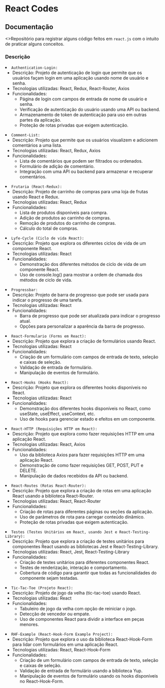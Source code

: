 # React Codes

## Documentação

<>Repositório para registrar alguns código feitos em <code><span>react.js</span></code> com o intuito de praticar alguns conceitos.</p>

### Descrição

<div class="markdown prose w-full break-words dark:prose-invert light">
  <li>
    <code><span>Authentication-Login:</span></code>
    <ul>
      <li>
        Descrição: Projeto de autenticação de login que permite que os usuários
        façam login em uma aplicação usando nome de usuário e senha.
      </li>
      <li>Tecnologias utilizadas: React, Redux, React-Router, Axios</li>
      <li>
        Funcionalidades:
        <ul>
          <li>
            Página de login com campos de entrada de nome de usuário e senha.
          </li>
          <li>
            Verificação de autenticação do usuário usando uma API ou backend.
          </li>
          <li>
            Armazenamento de token de autenticação para uso em outras partes da
            aplicação.
          </li>
          <li>Proteção de rotas privadas que exigem autenticação.</li>
        </ul>
      </li>
    </ul>
  </li>
  <li>
    <code><span>Comment-List:</span></code>
    <ul>
      <li>
        Descrição: Projeto que permite que os usuários visualizem e adicionem
        comentários a uma lista.
      </li>
      <li>Tecnologias utilizadas: React, Redux, Axios</li>
      <li>
        Funcionalidades:
        <ul>
          <li>Lista de comentários que podem ser filtrados ou ordenados.</li>
          <li>Formulário de adição de comentário.</li>
          <li>
            Integração com uma API ou backend para armazenar e recuperar
            comentários.
          </li>
        </ul>
      </li>
    </ul>
  </li>
  <li>
    <code><span>Frutaria (React-Redux):</span></code>
    <ul>
      <li>
        Descrição: Projeto de carrinho de compras para uma loja de frutas usando
        React e Redux.
      </li>
      <li>Tecnologias utilizadas: React, Redux</li>
      <li>
        Funcionalidades:
        <ul>
          <li>Lista de produtos disponíveis para compra.</li>
          <li>Adição de produtos ao carrinho de compras.</li>
          <li>Remoção de produtos do carrinho de compras.</li>
          <li>Cálculo do total de compras.</li>
        </ul>
      </li>
    </ul>
  </li>
  <li>
    <code><span>Lyfe-Cycle (Ciclo de vida React):</span></code>
    <ul>
      <li>
        Descrição: Projeto que explora os diferentes ciclos de vida de um
        componente React.
      </li>
      <li>Tecnologias utilizadas: React</li>
      <li>
        Funcionalidades:
        <ul>
          <li>
            Demonstração dos diferentes métodos de ciclo de vida de um
            componente React.
          </li>
          <li>
            Uso de console.log() para mostrar a ordem de chamada dos métodos de
            ciclo de vida.
          </li>
        </ul>
      </li>
    </ul>
  </li>
  <li>
    <code><span>Progressbar:</span></code>
    <ul>
      <li>
        Descrição: Projeto de barra de progresso que pode ser usada para indicar
        o progresso de uma tarefa.
      </li>
      <li>Tecnologias utilizadas: React</li>
      <li>
        Funcionalidades:
        <ul>
          <li>
            Barra de progresso que pode ser atualizada para indicar o progresso
            atual.
          </li>
          <li>Opções para personalizar a aparência da barra de progresso.</li>
        </ul>
      </li>
    </ul>
  </li>
  <li>
    <code><span>React-Formulario (Forms em React):</span></code>
    <ul>
      <li>
        Descrição: Projeto que explora a criação de formulários usando React.
      </li>
      <li>Tecnologias utilizadas: React</li>
      <li>
        Funcionalidades:
        <ul>
          <li>
            Criação de um formulário com campos de entrada de texto, seleção e
            caixas de seleção.
          </li>
          <li>Validação de entrada de formulário.</li>
          <li>Manipulação de eventos de formulário.</li>
        </ul>
      </li>
    </ul>
  </li>
  <li>
    <code><span>React-Hooks (Hooks React):</span></code>
    <ul>
      <li>
        Descrição: Projeto que explora os diferentes hooks disponíveis no React.
      </li>
      <li>Tecnologias utilizadas: React</li>
      <li>
        Funcionalidades:
        <ul>
          <li>
            Demonstração dos diferentes hooks disponíveis no React, como
            useState, useEffect, useContext, etc.
          </li>
          <li>
            Uso de hooks para gerenciar estado e efeitos em um componente.
          </li>
        </ul>
      </li>
    </ul>
  </li>
  <li>
    <code><span>React-HTTP (Requisições HTTP em React):</span></code>
    <ul>
      <li>
        Descrição: Projeto que explora como fazer requisições HTTP em uma
        aplicação React.
      </li>
      <li>Tecnologias utilizadas: React, Axios</li>
      <li>
        Funcionalidades:
        <ul>
          <li>
            Uso da biblioteca Axios para fazer requisições HTTP em uma aplicação
            React.
          </li>
          <li>
            Demonstração de como fazer requisições GET, POST, PUT e DELETE.
          </li>
          <li>Manipulação de dados recebidos da API ou backend.</li>
        </ul>
      </li>
    </ul>
  </li>
  <li>
    <code><span>React-Routes (Rotas React-Router):</span></code>
    <ul>
      <li>
        Descrição: Projeto que explora a criação de rotas em uma aplicação React
        usando a biblioteca React-Router.
      </li>
      <li>Tecnologias utilizadas: React, React-Router</li>
      <li>
        Funcionalidades:
        <ul>
          <li>
            Criação de rotas para diferentes páginas ou seções da aplicação.
          </li>
          <li>Uso de parâmetros de rota para carregar conteúdo dinâmico.</li>
          <li>Proteção de rotas privadas que exigem autenticação.</li>
        </ul>
      </li>
    </ul>
  </li>
  <li>
    <code><span>Testes (Testes Unitários em React, usando Jest e React-Testing-Library):</span></code>
    <ul>
      <li>
        Descrição: Projeto que explora a criação de testes unitários para
        componentes React usando as bibliotecas Jest e React-Testing-Library.
      </li>
      <li>Tecnologias utilizadas: React, Jest, React-Testing-Library</li>
      <li>
        Funcionalidades:
        <ul>
          <li>
            Criação de testes unitários para diferentes componentes React.
          </li>
          <li>Testes de renderização, interação e comportamento.</li>
          <li>
            Cobertura de código para garantir que todas as funcionalidades do
            componente sejam testadas.
          </li>
        </ul>
      </li>
    </ul>
  </li>
  <li>
    <code><span>Tic-Tac-Toe (Projeto React):</span></code>
    <ul>
      <li>Descrição: Projeto de jogo da velha (tic-tac-toe) usando React.</li>
      <li>Tecnologias utilizadas: React</li>
      <li>
        Funcionalidades:
        <ul>
          <li>Tabuleiro de jogo da velha com opção de reiniciar o jogo.</li>
          <li>Detecção de vencedor ou empate.</li>
          <li>
            Uso de componentes React para dividir a interface em peças menores.
          </li>
        </ul>
      </li>
    </ul>
  </li>
  <li>
    <code><span>RHF-Example (React-Hook-Form Example Project):</span></code>
    <ul>
      <li>
        Descrição: Projeto que explora o uso da biblioteca React-Hook-Form para
        lidar com formulários em uma aplicação React.
      </li>
      <li>Tecnologias utilizadas: React, React-Hook-Form</li>
      <li>
        Funcionalidades:
        <ul>
          <li>
            Criação de um formulário com campos de entrada de texto, seleção e
            caixas de seleção.
          </li>
          <li>Validação de entrada de formulário usando a biblioteca Yup.</li>
          <li>
            Manipulação de eventos de formulário usando os hooks disponíveis no
            React-Hook-Form.
          </li>
        </ul>
      </li>
    </ul>
  </li>
</div>

